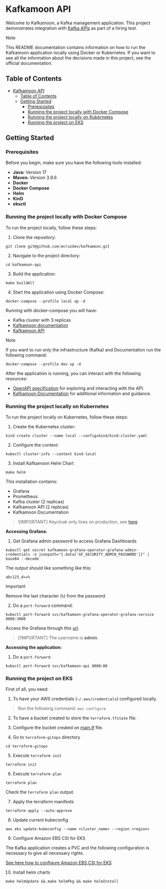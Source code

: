 # Kafkamoon API

Welcome to Kafkamoon, a Kafka management application. This project demonstrates integration
with [Kafka APIs](https://docs.confluent.io/kafka/kafka-apis.html) as part of a hiring test.

> [!NOTE]
> This README documentation contains information on how to run the Kafkamoon application locally using Docker or
> Kubernetes.
> If you want to see all the information about the decisions made in this project, see the official documentation.

## Table of Contents

- [Kafkamoon API](#kafkamoon-api)
    - [Table of Contents](#table-of-contents)
    - [Getting Started](#getting-started)
        - [Prerequisites](#prerequisites)
        - [Running the project locally with Docker Compose](#running-the-project-locally-with-docker-compose)
        - [Running the project locally on Kubernetes](#running-the-project-locally-on-kubernetes)
        - [Running the project on EKS](#running-the-project-on-eks)

## Getting Started

### Prerequisites

Before you begin, make sure you have the following tools installed:

- **Java:** Version 17
- **Maven:** Version 3.9.6
- **Docker**
- **Docker Compose**
- **Helm**
- **KinD**
- **eksctl**

### Running the project locally with Docker Compose

To run the project locally, follow these steps:

1. Clone the repository:

```shell
git clone git@github.com:mcruzdev/kafkamoon.git
```

2. Navigate to the project directory:

```shell
cd kafkamoon-api
```

3. Build the application:

```shell
make buildAll
```

4. Start the application using Docker Compose:

```shell
docker-compose --profile local up -d
```

Running with docker-compose you will have:

- Kafka cluster with 3 replicas
- [Kafkamoon documentation](http://localhost:3000)
- [Kafkamoon API](http://localhost:8080/swagger-ui/index.html)

> [!NOTE]
> If you want to run only the infrastructure (Kafka) and Documentation run the following command:
> ```shell
> docker-compose --profile dev up -d
> ```

After the application is running, you can interact with the following resources:

* [OpenAPI specification](http://localhost:8080/swagger-ui.html) for exploring and interacting with the API.
* [Kafkamoon Documentation](http://localhost:3000) for additional information and guidance.

### Running the project locally on Kubernetes

To run the project locally on Kubernetes, follow these steps:

1. Create the Kubernetes cluster:

```shell
kind create cluster --name local --config=kind/kind-cluster.yaml
```

2. Configure the context:

```shell
kubectl cluster-info --context kind-local
```

3. Install Kafkamoon Helm Chart

```shell
make helm
```

This installation contains:

- Grafana
- Prometheus
- Kafka cluster (2 replicas)
- Kafkamoon API (2 replicas)
- Kafkamoon Documentation

> ![IMPORTANT]
> Keycloak only lives on production, see [here](https://keycloak.platformoon.com)

**Accessing Grafana:**

1. Get Grafana admin password to access Grafana Dashboards

```shell
kubectl get secret kafkamoon-grafana-operator-grafana-admin-credentials -o jsonpath="{.data['GF_SECURITY_ADMIN_PASSWORD']}" | base64 --decode
```

The output should like something like this:

```shell
abc123_d==%
```

> [!IMPORTANT]
> Remove the last character (`%`) from the password.

2. Do a `port-forward` command:

```shell
kubectl port-forward svc/kafkamoon-grafana-operator-grafana-service 8888:3000
```

Access the Grafana through this [url](http://localhost:8888).

> [!IMPORTANT] The username is **admin**.

**Accessing the application:**

1. Do a `port-forward`:

```shell
kubectl port-forward svc/kafkamoon-api 8080:80
```

### Running the project on EKS

First of all, you need:

1. To have your AWS credentials (`~/.aws/credentials`) configured locally.

> Run the following command: `aws configure`

2. To have a bucket created to store the `terraform.tfstate` file.

3. Configure the bucket created on [main.tf](terraform-gitops/main.tf) file.

4. Go to `terraform-gitops` directory

```shell
cd terraform-gitops
```

5. Execute `terraform init`

```shell
terraform init
```

6. Execute `terraform plan`

```shell
terraform plan
```

Check the `terraform plan` output.

7. Apply the terraform manifests

```shell
terraform apply --auto-approve
```

8. Update current kubeconfig

```shell
aws eks update-kubeconfig --name <cluster_name> --region <region>
```

9. Configure Amazon EBS CSI for EKS

The Kafka application creates a PVC and the following configuration is necessary to give all necessary rights.

[See here how to configure Amazon EBS CSI for EKS](EKS_PVC_CONFIGURATION.md)

10. Install helm charts

```shell
make helmUpdate && make helmPkg && make helmInstall
```
